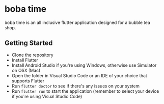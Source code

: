 # boba time

boba time is an all inclusive flutter application designed for a bubble tea shop.

## Getting Started

- Clone the repository
- Install Flutter
- Install Android Studio if you're using Windows, otherwise use Simulator on OSX (Mac)
- Open the folder in Visual Studio Code or an IDE of your choice that supports Flutter
- Run `flutter doctor` to see if there's any issues on your system
- Run `flutter run` to start the application (remember to select your device if you're using Visual Studio Code)
